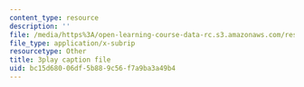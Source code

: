 ```yaml
---
content_type: resource
description: ''
file: /media/https%3A/open-learning-course-data-rc.s3.amazonaws.com/res-6-007-signals-and-systems-spring-2011/bc15d68006df5b889c56f7a9ba3a49b4_UIgA0czNj5g.vtt
file_type: application/x-subrip
resourcetype: Other
title: 3play caption file
uid: bc15d680-06df-5b88-9c56-f7a9ba3a49b4
---
```


